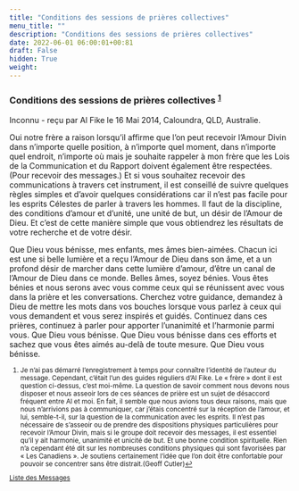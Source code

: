 ```yaml
---
title: "Conditions des sessions de prières collectives"
menu_title: ""
description: "Conditions des sessions de prières collectives"
date: 2022-06-01 06:00:01+00:81
draft: False
hidden: True
weight:
---
```

### Conditions des sessions de prières collectives <sup id="a1">[1](#f1)</sup>

Inconnu - reçu par Al Fike le 16 Mai 2014, Caloundra, QLD, Australie.

Oui notre frère a raison lorsqu’il affirme que l’on peut recevoir l’Amour Divin dans n’importe quelle position, à n’importe quel moment, dans n’importe quel endroit, n’importe où mais je souhaite rappeler à mon frère que les Lois de la Communication et du Rapport doivent également être respectées. (Pour recevoir des messages.) Et si vous souhaitez recevoir des communications à travers cet instrument, il est conseillé de suivre quelques règles simples et d’avoir quelques considérations car il n’est pas facile pour les esprits Célestes de parler à travers les hommes. Il faut de la discipline, des conditions d’amour et d’unité, une unité de but, un désir de l’Amour de Dieu. Et c’est de cette manière simple que vous obtiendrez les résultats de votre recherche et de votre désir.

Que Dieu vous bénisse, mes enfants, mes âmes bien-aimées. Chacun ici est une si belle lumière et a reçu l’Amour de Dieu dans son âme, et a un profond désir de marcher dans cette lumière d’amour, d’être un canal de l’Amour de Dieu dans ce monde. Belles âmes, soyez bénies. Vous êtes bénies et nous serons avec vous comme ceux qui se réunissent avec vous dans la prière et les conversations. Cherchez votre guidance, demandez à Dieu de mettre les mots dans vos bouches lorsque vous parlez à ceux qui vous demandent et vous serez inspirés et guidés. Continuez dans ces prières, continuez à parler pour apporter l’unanimité et l’harmonie parmi vous. Que Dieu vous bénisse. Que Dieu vous bénisse dans ces efforts et sachez que vous êtes aimés au-delà de toute mesure. Que Dieu vous bénisse.
<small>

1. <large id="f1"> Je n’ai pas démarré l’enregistrement à temps pour connaître l’identité de l’auteur du message. Cependant, c’était l’un des guides réguliers d’Al Fike. Le « frère » dont il est question ci-dessus, c’est moi-même. La question de savoir comment nous devons nous disposer et nous asseoir lors de ces séances de prière est un sujet de désaccord fréquent entre Al et moi. En fait, il semble que nous avions tous deux raisons, mais que nous n’arrivions pas à communiquer, car j’étais concentré sur la réception de l’amour, et lui, semble-t-il, sur la question de la communication avec les esprits. Il n’est pas nécessaire de s’asseoir ou de prendre des dispositions physiques particulières pour recevoir l’Amour Divin, mais si le groupe doit recevoir des messages, il est essentiel qu’il y ait harmonie, unanimité et unicité de but. Et une bonne condition spirituelle. Rien n’a cependant été dit sur les nombreuses conditions physiques qui sont favorisées par « Les Canadiens ». Je soutiens certainement l’idée que l’on doit être confortable pour pouvoir se concentrer sans être distrait.(Geoff Cutler)[↩](#a1)

[Liste des Messages](/fr-contemporary-messages/fr-contemporary-messages-by-date-order/fr-contemporary-messages-2014)